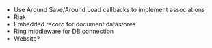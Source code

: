 * Use Around Save/Around Load callbacks to implement associations
* Riak
* Embedded record for document datastores
* Ring middleware for DB connection
* Website?
